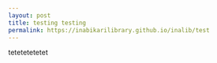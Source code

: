 ```yaml
---
layout: post
title: testing testing
permalink: https://inabikarilibrary.github.io/inalib/test
---
```


tetetetetetet
